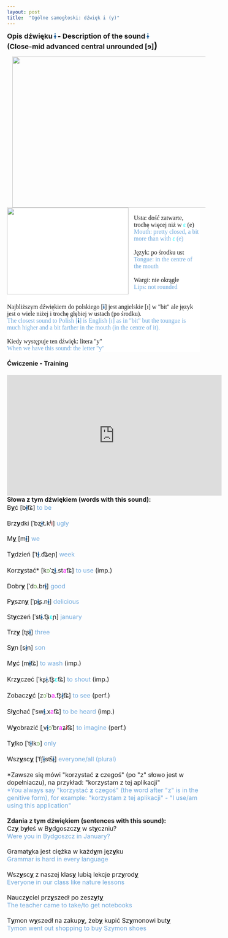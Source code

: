 ```yaml
---
layout: post
title:  "Ogólne samogłoski: dźwięk ɨ (y)"
---
```

<p></p><p style="clear: both; text-align: left;"><b><span style="font-size: large;">Opis dźwięku&nbsp;<span style="color: #0b5394;">ɨ</span>&nbsp;- Description of the sound&nbsp;</span></b><span style="font-size: large;"><span><span style="color: #0b5394; font-weight: bold;">ɨ&nbsp;</span><br /><b>(Close-mid advanced central unrounded [</b></span></span><span style="font-size: large;"><b>ɘ]</b></span><b style="font-size: x-large;">)</b></p><div class="separator" style="clear: both; text-align: center;"><a href="https://1.bp.blogspot.com/-MLTVgXeJZyo/YCA7PZLNIXI/AAAAAAAABxk/CeqkD2zOZW0pM2OclNqS4sdzv6Bne4GawCLcBGAsYHQ/s1000/polish_y.png" style="margin-left: 1em; margin-right: 1em;"><span style="font-size: medium;"><img border="0" data-original-height="700" data-original-width="1000" height="394" src="https://1.bp.blogspot.com/-MLTVgXeJZyo/YCA7PZLNIXI/AAAAAAAABxk/CeqkD2zOZW0pM2OclNqS4sdzv6Bne4GawCLcBGAsYHQ/w563-h394/polish_y.png" width="563" /></span></a></div><div><div class="separator" style="clear: both; text-align: center;"><a href="https://1.bp.blogspot.com/-HPOU9vPIMfI/YCLjPCvZJ0I/AAAAAAAABzU/HFLc553tfaQcygWf2iKYuvKkv-QOtw2_QCLcBGAsYHQ/s304/y.png" style="clear: left; float: left; margin-bottom: 1em; margin-right: 1em;"><img border="0" data-original-height="217" data-original-width="304" height="226" src="https://1.bp.blogspot.com/-HPOU9vPIMfI/YCLjPCvZJ0I/AAAAAAAABzU/HFLc553tfaQcygWf2iKYuvKkv-QOtw2_QCLcBGAsYHQ/w317-h226/y.png" width="317" /></a></div><span><div><div style="background-color: white; font-weight: 400;"><span style="font-family: times; font-size: medium;"><br /></span></div><div style="background-color: white; font-weight: 400;"><span style="font-family: times; font-size: medium;">Usta: dość zatwarte, trochę więcej niż w<span>&nbsp;</span><span style="color: #01ffff; white-space: pre-wrap;">ɛ</span><span>&nbsp;</span>(e)<br /><span style="color: #6fa8dc;">Mouth: pretty closed, a bit more than with&nbsp;</span><span style="white-space: pre-wrap;"><span style="color: #01ffff;">ɛ</span><span style="color: #6fa8dc;"> </span></span><span style="color: #6fa8dc; white-space: pre-wrap;">(e)</span></span></div><div style="background-color: white; font-weight: 400;"><span style="font-size: medium;"><span style="font-family: times;"><br /></span></span></div><div style="background-color: white; font-weight: 400;"><span style="font-family: times; font-size: medium;"><span>Język:</span><span>&nbsp;po środku ust</span></span></div><div style="background-color: white; font-weight: 400;"><span style="font-family: times;"><span style="color: #757575; font-size: medium;"><span style="color: #6fa8dc;">Tongue:</span></span><span style="white-space: pre-wrap;"><span style="font-size: medium;"><span style="color: #6fa8dc;"> in the centre of the mouth</span></span></span><span style="color: #757575; font-size: medium;"><span style="color: #6fa8dc;"><br /></span></span></span></div><div style="background-color: white; font-weight: 400;"><span style="font-family: times; font-size: medium;"><br />Wargi: nie okrągłe<br /><span style="color: #6fa8dc;">Lips: not rounded&nbsp;</span></span></div><div style="background-color: white; color: #757575; font-weight: 400;"><span style="font-size: medium;"><span style="color: #6fa8dc; font-family: times;"><br /></span></span></div><div style="background-color: white; color: #757575; font-weight: 400;"><span style="font-family: times;"><br /></span></div><div style="background-color: white;"><span style="font-family: times; font-size: medium;"><span face="Roboto, sans-serif">Najbliższym dźwiękiem do polskiego [<span style="background-color: transparent;"><span><span><span style="color: #0b5394; font-weight: bold;">ɨ</span><span>]</span><b style="font-weight: 400;">&nbsp;</b>jest angielskie [</span></span></span></span><span style="background-color: transparent;"><span face="Roboto, sans-serif">ɪ] w "bit" ale język jest o wiele niżej i trochę głębiej w ustach (po środku)</span></span><span face="Roboto, sans-serif">.</span></span></div><div style="background-color: white;"><span style="font-family: times; font-size: medium;"><span face="Roboto, sans-serif" style="color: #757575; font-weight: 400;"><span style="color: #6fa8dc;">The closest sound to Polish [</span></span><span face="Roboto, sans-serif" style="color: #0b5394; font-weight: 700;">ɨ</span><span face="Roboto, sans-serif" style="color: #6fa8dc;">]</span><span face="Roboto, sans-serif"><b style="color: #3d85c6;">&nbsp;</b><span style="color: #6fa8dc;">is English [</span></span><span style="color: #6fa8dc;"><span style="background-color: transparent;"><span face="Roboto, sans-serif">ɪ] as in "bit" but the toungue is much higher and a bit farther in the mouth (in the centre of it).</span></span><span face="Roboto, sans-serif">&nbsp;</span><span face="Roboto, sans-serif">&nbsp;</span></span></span></div><div style="background-color: white; color: #757575; font-weight: 400;"><span style="font-family: times; font-size: medium;"><br /></span></div><div style="background-color: white; font-weight: 400;"><span style="font-family: times; font-size: medium;">Kiedy występuje ten dźwięk: litera "y"<br /><span style="color: #6fa8dc;">When we have this sound: the letter "y"</span></span></div></div><div style="font-weight: bold;"><b><span style="font-size: medium;"><br /></span></b></div><span style="font-size: medium; font-weight: bold;">Ćwiczenie - Training</span></span><div><span style="font-size: medium;"><b><span><br /></span></b><iframe allow="accelerometer; autoplay; clipboard-write; encrypted-media; gyroscope; picture-in-picture" allowfullscreen="" frameborder="0" height="315" src="https://www.youtube.com/embed/rX77JzeM3B4" width="560"></iframe><br /><span><b>Słowa z tym dźwiękiem (words with this sound):</b><br /><span>B<u><b>y</b></u>ć [</span>b<u><b><span style="color: #0b5394;">ɨ</span></b></u>t͡ɕ] <span style="color: #6fa8dc;">to be</span></span></span></div><div><span style="font-size: medium;"><br /><span>Brz<u><b>y</b></u>dki [</span>ˈbʐ<u><b><span style="color: #0b5394;">ɨ</span></b></u>t.kʲ<span style="color: #990000;">i</span>] <span style="color: #6fa8dc;">ugly</span><br /><span><br /></span></span></div><div><span style="font-size: medium;"><span><span>M<u><b>y</b></u> [m</span></span><span><u><b><span style="color: #0b5394;">ɨ</span></b></u>] <span style="color: #6fa8dc;">we</span></span><span><br /><span><br /></span></span></span></div><div><span style="font-size: medium;"><span>T<u><b>y</b></u>dzień [</span>ˈt<u><b><span style="color: #0b5394;">ɨ</span></b></u>.d͡ʑeɲ] <span style="color: #6fa8dc;">week</span><br /><span><br /></span></span></div><div><span style="font-size: medium;"><span>Korz<u><b>y</b></u>stać* [</span>k<span style="color: #6aa84f;">ɔ</span>ˈʐ<u><b><span style="color: #0b5394;">ɨ</span></b></u>.st<span style="color: #ff00fe;">a</span>t͡ɕ] <span style="color: #6fa8dc;">to use</span> (imp.)<br /><span><br /></span></span></div><div><span style="font-size: medium;"><span>Dobr<u><b>y</b></u> [</span>ˈd<span style="color: #6aa84f;">ɔ</span>.br<u><b><span style="color: #0b5394;">ɨ</span></b></u>] <span style="color: #6fa8dc;">good</span><br /><span><br /></span></span></div><div><span style="font-size: medium;"><span>P<u><b>y</b></u>szn<u><b>y</b></u> [</span>ˈp<u><b><span style="color: #0b5394;">ɨ</span></b></u>ʂ.n<u><b><span style="color: #0b5394;">ɨ</span></b></u>] <span style="color: #6fa8dc;">delicious&nbsp;</span><br /><span><br /></span></span></div><div><span style="font-size: medium;"><span>St<u><b>y</b></u>czeń [</span>ˈst<u><b><span style="color: #0b5394;">ɨ</span></b></u>.t͡ʂ<span style="color: #01ffff;">ɛ</span>ɲ] <span style="color: #6fa8dc;">january</span><br /><span><br /></span></span></div><div><span style="font-size: medium;"><span>Trz<u><b>y</b></u> [</span>tʂ<u><b><span style="color: #0b5394;">ɨ</span></b></u>] <span style="color: #6fa8dc;">three</span><br /><span><br /></span></span></div><div><span style="font-size: medium;"><span><span>S<u><b>y</b></u>n [s</span></span><span><u><b><span style="color: #0b5394;">ɨ</span></b></u>n] <span style="color: #6fa8dc;">son</span></span><span><br /><span><br /></span></span></span></div><div><span style="font-size: medium;"><span>M<u><b>y</b></u>ć [</span>m<u><b><span style="color: #0b5394;">ɨ</span></b></u>t͡ɕ] <span style="color: #6fa8dc;">to wash</span> (imp.)<br /><span><br /></span></span></div><div><span style="font-size: medium;"><span>Krz<u><b>y</b></u>czeć [</span>ˈkʂ<u><b><span style="color: #0b5394;">ɨ</span></b></u>.t͡ʂ<span style="color: #01ffff;">ɛ</span>t͡ɕ] <span style="color: #6fa8dc;">to shout</span> (imp.)<br /><span><br /></span></span></div><div><span style="font-size: medium;"><span>Zobacz<u><b>y</b></u>ć [</span>z<span style="color: #6aa84f;">ɔ</span>ˈb<span style="color: #ff00fe;">a</span>.t͡ʂ<u><b><span style="color: #0b5394;">ɨ</span></b></u>t͡ɕ] <span style="color: #6fa8dc;">to see</span> (perf.)<br /><span><br /></span></span></div><div><span style="font-size: medium;"><span>Sł<u><b>y</b></u>chać [</span>ˈsw<u><b><span style="color: #0b5394;">ɨ</span></b></u>.x<span style="color: #ff00fe;">a</span>t͡ɕ] <span style="color: #6fa8dc;">to be heard</span> (imp.)<br /><span><br /></span></span></div><div><span style="font-size: medium;"><span><span>W<u><b>y</b></u>obrazić [</span>ˌv<u><b><span style="color: #0b5394;">ɨ</span></b></u><span style="color: #6aa84f;">ɔ</span>ˈbr<span style="color: #ff00fe;">a</span>ʑ<span style="color: #990000;">i</span></span><span>t͡ɕ</span><span>] <span style="color: #6fa8dc;">to imagine</span> (perf.)</span></span></div><div><span style="font-size: medium;"><span><br /></span></span></div><div><span style="font-size: medium;"><span>T<u><b>y</b></u>lko [</span>ˈt<u><b><span style="color: #0b5394;">ɨ</span></b></u>lk<span style="color: #6aa84f;">ɔ</span>] <span style="color: #6fa8dc;">only</span><br /><span><br /></span></span></div><div><span style="font-size: medium;"><span>Wsz<u><b>y</b></u>sc<u><b>y</b></u> [</span>ˈfʃ<u><b><span style="color: #0b5394;">ɨ</span></b></u>sʦ̑<u><b><span style="color: #0b5394;">ɨ</span></b></u>] <span style="color: #6fa8dc;">everyone/all (plural)</span><br /><b><br /></b></span></div><div><span style="font-size: medium;">*Zawsze się mówi "korzystać <b>z</b> czegoś" (po "z" słowo jest w dopełniaczu), na przykład: "korzystam z tej aplikacji"<br /><span style="color: #6fa8dc;">*You always say "korzystać <b>z</b> czegoś" (the word after "z" is in the genitive&nbsp;form), for example: "korzystam z tej aplikacji" - "I use/am using this application"</span><br /><b><br /></b></span></div><div><span style="font-size: medium;"><b>Zdania z tym dźwiękiem (sentences with this sound):</b><br /><span>Cz<b><u>y</u></b> b<b><u>y</u></b>łeś w B<b><u>y</u></b>dgoszcz<b><u>y</u></b> w st<b><u>y</u></b>czniu?<br /><span style="color: #6fa8dc;">Were you in Bydgoszcz in January?</span></span></span></div><div><span style="font-size: medium;"><br /></span></div><div><span style="font-size: medium;">Gramat<b><u>y</u></b>ka jest ciężka w każd<b><u>y</u></b>m jęz<u><b>y</b></u>ku<br /><span style="color: #6fa8dc;">Grammar is hard in every language</span></span></div><div><span style="font-size: medium;"><span><br /></span></span></div><div><span style="font-size: medium;"><span>Wsz<u><b>y</b></u>sc<u><b>y</b></u> z naszej klas<u><b>y</b></u> lubią lekcje</span><span>&nbsp;prz<b><u>y</u></b>rod<u><b>y</b></u><br /><span style="color: #6fa8dc;">Everyone in our class like nature lessons</span><br /></span></span><div><span style="font-size: medium;"><span><br /></span></span></div><div><span style="font-size: medium;"><span>Naucz<b><u>y</u></b>ciel prz<b><u>y</u></b>szedł po zesz<b><u>y</u></b>t<b><u>y</u></b><br /></span><span style="color: #6fa8dc;">The teacher came to take/to get notebooks</span><br /><span><br /></span></span></div><div><span style="font-size: medium;"><span>T<b><u>y</u></b>mon w<b><u>y</u></b>szedł na zakup<b><u>y</u></b>, żeb<b><u>y</u></b> kupić Sz<b><u>y</u></b>monowi but<b><u>y</u></b></span></span></div><div><span style="color: #6fa8dc; font-size: medium;">Tymon went out shopping to buy Szymon shoes<br /></span><br /><p></p><br /><p><br /></p></div></div></div><br />
